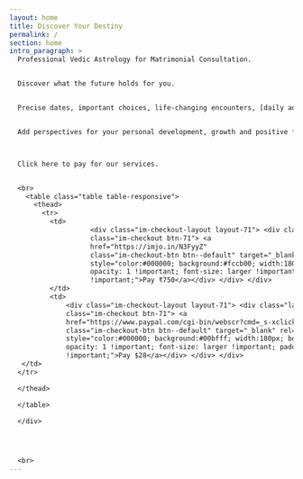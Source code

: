 ```yaml
---
layout: home
title: Discover Your Destiny
permalink: /
section: home
intro_paragraph: >
  Professional Vedic Astrology for Matrimonial Consultation.


  Discover what the future holds for you.


  Precise dates, important choices, life-changing encounters, [daily advice](./blog)… 


  Add perspectives for your personal development, growth and positive forceful changes.



  Click here to pay for our services. 


  <br>      
    <table class="table table-responsive">
      <thead>
        <tr>
          <td>    
                    <div class="im-checkout-layout layout-71"> <div class="layout-vertical"> <div
                    class="im-checkout btn-71"> <a
                    href="https://imjo.in/N3FyyZ"
                    class="im-checkout-btn btn--default" target="_blank" rel="modal"
                    style="color:#000000; background:#fccb00; width:180px; border-radius:4px;
                    opacity: 1 !important; font-size: larger !important; padding: 20px
                    !important;">Pay ₹750</a></div> </div> </div>
          </td>
          <td>
              <div class="im-checkout-layout layout-71"> <div class="layout-vertical"> <div
              class="im-checkout btn-71"> <a
              href="https://www.paypal.com/cgi-bin/webscr?cmd=_s-xclick&hosted_button_id=TRPX2SDXSUPTA"
              class="im-checkout-btn btn--default" target="_blank" rel="modal"
              style="color:#000000; background:#00bfff; width:180px; border-radius:4px;
              opacity: 1 !important; font-size: larger !important; padding: 20px
              !important;">Pay $28</a></div> </div> </div> 
   </td>
  </tr>

  </thead>

  </table>

  </div>




  <br>
---
```


